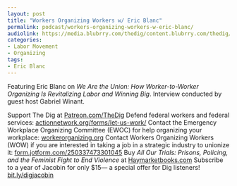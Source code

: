 ```yaml
---
layout: post
title: "Workers Organizing Workers w/ Eric Blanc"
permalink: podcast/workers-organizing-workers-w-eric-blanc/
audiolink: https://media.blubrry.com/thedig/content.blubrry.com/thedig/The_Dig-EP_479-Blanc.mp3
categories:
- Labor Movement
- Organizing
tags:
- Eric Blanc
---
```


Featuring Eric Blanc on *We Are the Union: How Worker-to-Worker Organizing Is Revitalizing Labor and Winning Big*. Interview conducted by guest host Gabriel Winant.

Support The Dig at [Patreon.com/TheDig](http://Patreon.com/TheDig)
Defend federal workers and federal services: [actionnetwork.org/forms/let-us-work/](http://actionnetwork.org/forms/let-us-work/)
Contact the Emergency Workplace Organizing Committee (EWOC) for help organizing your workplace: [workerorganizing.org](http://workerorganizing.org)
Contact Workers Organizing Workers (WOW) if you are interested in taking a job in a strategic industry to unionize it: [form.jotform.com/250337473301045](http://form.jotform.com/250337473301045)
Buy *All Our Trials: Prisons, Policing, and the Feminist Fight to End Violence* at [Haymarketbooks.com](http://Haymarketbooks.com)
Subscribe to a year of Jacobin for only $15— a special offer for Dig listeners! [bit.ly/digjacobin](http://bit.ly/digjacobin)
